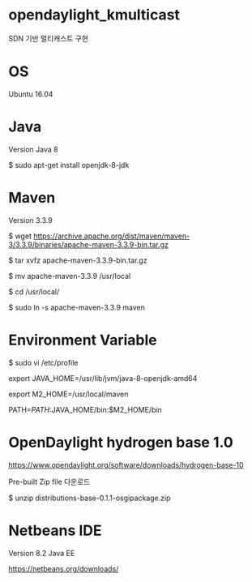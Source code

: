 # opendaylight_kmulticast
SDN 기반 멀티캐스트 구현

# OS
Ubuntu 16.04

# Java
Version Java 8

$ sudo apt-get install openjdk-8-jdk

# Maven
Version 3.3.9

$ wget https://archive.apache.org/dist/maven/maven-3/3.3.9/binaries/apache-maven-3.3.9-bin.tar.gz

$ tar xvfz apache-maven-3.3.9-bin.tar.gz

$ mv apache-maven-3.3.9 /usr/local

$ cd /usr/local/

$ sudo ln -s apache-maven-3.3.9 maven


# Environment Variable
$ sudo vi /etc/profile

export JAVA_HOME=/usr/lib/jvm/java-8-openjdk-amd64

export M2_HOME=/usr/local/maven

PATH=$PATH:$JAVA_HOME/bin:$M2_HOME/bin

# OpenDaylight hydrogen base 1.0
https://www.opendaylight.org/software/downloads/hydrogen-base-10

Pre-built Zip file 다운로드 

$ unzip distributions-base-0.1.1-osgipackage.zip


# Netbeans IDE
Version 8.2 Java EE

https://netbeans.org/downloads/

